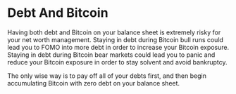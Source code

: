 # Debt And Bitcoin

Having both debt and Bitcoin on your balance sheet is extremely risky for your net worth management. Staying in debt during Bitcoin bull runs could lead you to FOMO into more debt in order to increase your Bitcoin exposure. Staying in debt during Bitcoin bear markets could lead you to panic and reduce your Bitcoin exposure in order to stay solvent and avoid bankruptcy.&#x20;

The only wise way is to pay off all of your debts first, and then begin accumulating Bitcoin with zero debt on your balance sheet.
